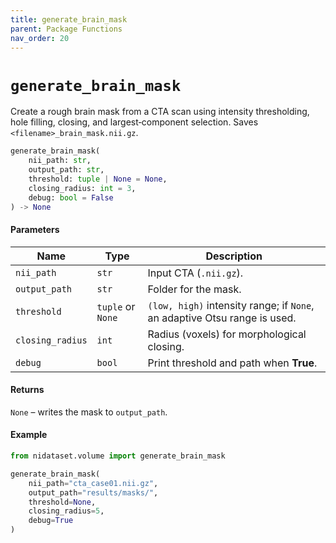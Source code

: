 ```yaml
---
title: generate_brain_mask
parent: Package Functions
nav_order: 20
---
```


# `generate_brain_mask`

Create a rough brain mask from a CTA scan using intensity thresholding, hole filling, closing, and largest‑component selection. Saves `<filename>_brain_mask.nii.gz`.

```python
generate_brain_mask(
    nii_path: str,
    output_path: str,
    threshold: tuple | None = None,
    closing_radius: int = 3,
    debug: bool = False
) -> None
```

#### Parameters

| Name             | Type            | Description                                                               |
| ---------------- | --------------- | ------------------------------------------------------------------------- |
| `nii_path`       | `str`           | Input CTA (`.nii.gz`).                                                    |
| `output_path`    | `str`           | Folder for the mask.                                                      |
| `threshold`      | `tuple` or `None` | `(low, high)` intensity range; if `None`, an adaptive Otsu range is used. |
| `closing_radius` | `int`           | Radius (voxels) for morphological closing.                                |
| `debug`          | `bool`          | Print threshold and path when **True**.                                   |

#### Returns

`None` – writes the mask to `output_path`.

#### Example

```python
from nidataset.volume import generate_brain_mask

generate_brain_mask(
    nii_path="cta_case01.nii.gz",
    output_path="results/masks/",
    threshold=None,
    closing_radius=5,
    debug=True
)
```